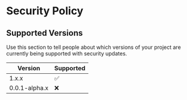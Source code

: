 # Security Policy

## Supported Versions

Use this section to tell people about which versions of your project are
currently being supported with security updates.

| Version       | Supported          |
| ------------- | ------------------ |
| 1.x.x         | :white_check_mark: |
| 0.0.1-alpha.x | :x:                |

